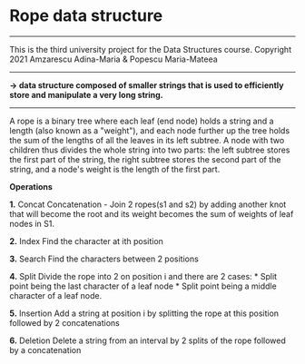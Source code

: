 # Rope data structure
_______________________________________________________________________________________________________________________
This is the third university project for the Data Structures course.
Copyright 2021 Amzarescu Adina-Maria & Popescu Maria-Mateea
_______________________________________________________________________________________________________________________
__-> data structure composed of smaller strings that is used to efficiently store and manipulate a very long string.__
_______________________________________________________________________________________________________________________

A rope is a binary tree where each leaf (end node) holds a string and a length (also known as a "weight"), and each
node further up the tree holds the sum of the lengths of all the leaves in its left subtree. A node with two children
thus divides the whole string into two parts: the left subtree stores the first part of the string, the right subtree
stores the second part of the string, and a node's weight is the length of the first part.

__Operations__

  __1.__ Concat
  Concatenation - Join 2 ropes(s1 and s2) by adding another knot that
will become the root and its weight becomes the sum of weights of leaf
nodes in S1.

__2.__ Index
  Find the character at ith position
  
__3.__ Search
  Find the characters between 2 positions

__4.__ Split
  Divide the rope into 2 on position i and there are 2 cases:
      * Split point being the last character of a leaf node
      * Split point being a middle character of a leaf node.

__5.__ Insertion
  Add a string at position i by splitting the rope at this
position followed by 2 concatenations

__6.__ Deletion
  Delete a string from an interval by 2 splits of the rope
followed by a concatenation
